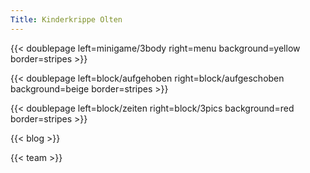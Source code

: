 ```yaml
---
Title: Kinderkrippe Olten
---
```

{{< doublepage left=minigame/3body right=menu background=yellow border=stripes >}}

{{< doublepage left=block/aufgehoben right=block/aufgeschoben background=beige border=stripes >}}

{{< doublepage left=block/zeiten right=block/3pics background=red border=stripes >}}

<!-- {{< doublepage left=block/3pics right=block/blog background=beige border=stripes >}} -->

{{< blog >}}

{{< team >}}